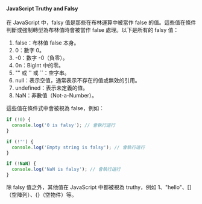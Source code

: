 #### JavaScript Truthy and Falsy

在 JavaScript 中，falsy 值是那些在布林運算中被當作 false 的值。這些值在條件判斷或強制轉型為布林值時會被當作 false 處理。以下是所有的 falsy 值：

1. false：布林值 false 本身。
2. 0：數字 0。
3. -0：數字 -0（負零）。
4. 0n：BigInt 中的零。
5. "" 或 '' 或 ``：空字串。
6. null：表示空值，通常表示不存在的值或無效的引用。
7. undefined：表示未定義的值。
8. NaN：非數值（Not-a-Number）。

這些值在條件式中會被視為 false，例如：

```javascript
if (!0) {
  console.log('0 is falsy'); // 會執行這行
}

if (!'') {
  console.log('Empty string is falsy'); // 會執行這行
}

if (!NaN) {
  console.log('NaN is falsy'); // 會執行這行
}
```

除 falsy 值之外，其他值在 JavaScript 中都被視為 truthy，例如 1、"hello"、[]（空陣列）、{}（空物件）等。
